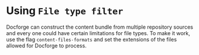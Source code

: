# Using `File type filter`
Docforge can construct the content bundle from multiple repository sources and every one could have certain limitations for file types.
To make it work, use the flag `content-files-formats` and set the extensions of the files allowed for Docforge to process.
